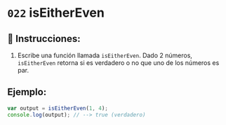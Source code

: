 # `022` isEitherEven

## 📝 Instrucciones:

1. Escribe una función llamada `isEitherEven`. Dado 2 números, `isEitherEven` retorna si es verdadero o no que uno de los números es par.

## Ejemplo:

```Javascript
var output = isEitherEven(1, 4);
console.log(output); // --> true (verdadero)
```